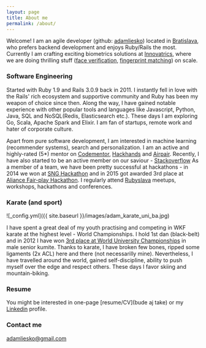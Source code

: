 ```yaml
---
layout: page
title: About me
permalink: /about/
---
```


Welcome! I am an agile developer (github: [adamliesko](http://www.github.com/adamliesko)) located in [Bratislava](https://en.wikipedia.org/wiki/Bratislava), who prefers backend development and enjoys Ruby/Rails the most. Currently I am crafting exciting biometrics solutions at [Innovatrics](http://www.innovatrics.com/), where we are doing thrilling stuff ([face verification](http://www.innovatrics.com/products/iface-sdk), [fingerprint matching](http://www.nist.gov/itl/iad/ig/minexiii.cfm)) on scale.

### Software Engineering

Started with Ruby 1.9 and Rails 3.0.9 back in 2011. I instantly fell in love with the Rails' rich ecosystem and supportive community and Ruby has been my weapon of choice since then. Along the way, I have gained notable experience with other popular tools and languages like Javascript, Python, Java, SQL and NoSQL(Redis, Elasticsearch etc.). These days I am exploring Go, Scala, Apache Spark and Elixir. I am fan of startups, remote work and hater of corporate culture.

Apart from pure software development, I am interested in machine learning (recommender systems), search and personalization. I am an active and highly-rated (5*) mentor on [Codementor](http://codementor.io/adamliesko), [Hackhands](http://hackhands.com/adamliesko) and [Airpair](https://www.airpair.com/). Recently, I have also started to be an active member on our saviour - [Stackoverflow](http://stackoverflow.com/users/1212336/adamliesko) As a member of a team, we have been pretty successful at hackathons - in 2014 we won at [SNG Hackathon](http://www.hackathon.io/hackathon-sng/projects) and in 2015 got awarded 3rd place at [Aliance Fair-play Hackathon](http://hackathon.fair-play.sk/). I regularly attend [Rubyslava](http://rubyslava.sk/english.html) meetups, workshops, hackathons and  conferences.

### Karate (and sport)
![_config.yml]({{ site.baseurl }}/images/adam_karate_uni_ba.jpg)

I have spent a great deal of my youth practising and competing in WKF karate at the highest level - World Championships. I hold 1st dan (black-belt) and in 2012 I have won [3rd place at World University Championships](http://www.fisu.net/en/8th-World-University-Karate-Championship-in-Bratislava-Opened-3133.html?mbID=4722) in male senior kumite. Thanks to karate, I have broken few bones, ripped some ligaments (2x ACL) here and there (not necessarilly mine). Nevertheless, I have travelled around the world, gained self-discipline, ability to push myself over the edge and respect others. These days I favor skiing and mountain-biking.


### Resume

You might be interested in one-page [resume/CV](bude aj take) or my [Linkedin](https://sk.linkedin.com/in/adamliesko) profile.

### Contact me
[adamliesko@gmail.com](mailto:adamliesko@gmail.com)

